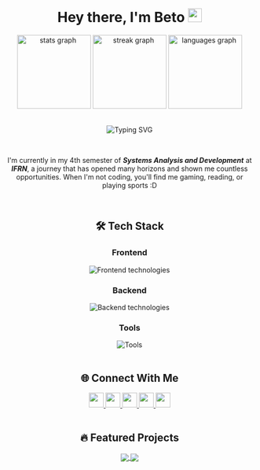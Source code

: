 <h1 align="center"> 
  Hey there, I'm Beto 
  <img src="https://media.giphy.com/media/hvRJCLFzcasrR4ia7z/giphy.gif" width="28">
</h1>

<p align="center">
<!--   <a href="https://github.com/luiizr?tab=followers">
    <img alt="followers" src="https://img.shields.io/github/followers/luiizr?color=09A5A5&style=for-the-badge">
  </a>
  <a href="https://www.youtube.com/@yourchannel?sub_confirmation=1">
    <img alt="youtube subscribers" src="https://img.shields.io/youtube/channel/subscribers/UCDCHcqyeQgJ-jVSd6VJkbCw?color=09A5A5&style=for-the-badge">
  </a> -->
<!--   <img src="https://komarev.com/ghpvc/?username=luiizr&color=09A5A5&style=for-the-badge" alt="Profile views" /> -->
</p>

<div align="center">
  <img src="https://github-readme-stats.vercel.app/api?username=luiizr&show_icons=true&count_private=true&hide_border=true&title_color=00bfbf&icon_color=00bfbf&text_color=c9d1d9&bg_color=0d1117" height="150" alt="stats graph" />
  <img src="https://github-readme-streak-stats.herokuapp.com/?user=luiizr&hide_border=true&background=0d1117&stroke=00bfbf&ring=00bfbf&fire=00bfbf&currStreakNum=c9d1d9&sideNums=00bfbf&currStreakLabel=00bfbf&sideLabels=00bfbf&dates=00bfbf" height="150" alt="streak graph" />
  <img src="https://github-readme-stats.vercel.app/api/top-langs?username=luiizr&layout=compact&hide_border=true&title_color=00bfbf&text_color=00bfbf&bg_color=0d1117" height="150" alt="languages graph" />
</div>

<br>

<p align="center">
  <img src="https://readme-typing-svg.demolab.com?font=Fira+Code&pause=1000&color=00BFBF&center=true&vCenter=true&width=435&lines=Systems+Analysis+student;Full-stack+developer;Tech+content+creator;Open-source+enthusiast" alt="Typing SVG" />
</p>

<br>

<p align="center">
  I'm currently in my 4th semester of <strong><em>Systems Analysis and Development</em></strong> at <strong><em>IFRN</em></strong>, a journey that has opened many horizons and shown me countless opportunities. When I'm not coding, you'll find me gaming, reading, or playing sports :D
</p>

<br>

<h2 align="center">🛠 Tech Stack</h2>

<div align="center">
  <h3>Frontend</h3>
  <img src="https://skillicons.dev/icons?i=react,angular,nextjs,typescript,javascript,html,css,tailwind,figma&theme=dark" alt="Frontend technologies" />
  
  <h3>Backend</h3>
  <img src="https://skillicons.dev/icons?i=nodejs,nestjs,django,python,java,spring,postgres,mongodb&theme=dark" alt="Backend technologies" />
  
  <h3>Tools</h3>
  <img src="https://skillicons.dev/icons?i=git,github,vscode,linux,docker,postman&theme=dark" alt="Tools" />
</div>

<br>

<h2 align="center">🌐 Connect With Me</h2>

<div align="center">
  <a href="https://www.youtube.com/@yourchannel" target="_blank">
    <img src="https://img.shields.io/badge/YouTube-FF0000?style=for-the-badge&logo=youtube&logoColor=white" height="30">
  </a>
  <a href="https://www.linkedin.com/in/luiz-roberto-desenvolvedor/" target="_blank">
    <img src="https://img.shields.io/badge/LinkedIn-0077B5?style=for-the-badge&logo=linkedin&logoColor=white" height="30">
  </a>
  <a href="https://www.instagram.com/luiiz.rs/" target="_blank">
    <img src="https://img.shields.io/badge/Instagram-E4405F?style=for-the-badge&logo=instagram&logoColor=white" height="30">
  </a>
  <a href="mailto:your.email@example.com">
    <img src="https://img.shields.io/badge/Gmail-D14836?style=for-the-badge&logo=gmail&logoColor=white" height="30">
  </a>
  <a href="https://discord.com/invite/#" target="_blank">
    <img src="https://img.shields.io/badge/Discord-7289DA?style=for-the-badge&logo=discord&logoColor=white" height="30">
  </a>
</div>

<br>

<h2 align="center">🔥 Featured Projects</h2>

<div align="center">
  
  <!-- Project Cards -->
  <a href="https://github.com/luiizr/FitHub">
    <img align="center" src="https://github-readme-stats.vercel.app/api/pin/?username=luiizr&repo=Fithub&theme=angular&border_color=00bfbf" />
  </a>
  <a href="https://github.com/luiizr/Vetores-Dinamicos">
    <img align="center" src="https://github-readme-stats.vercel.app/api/pin/?username=luiizr&repo=Vetores-Dinamicos&theme=react&border_color=00bfbf" />
  </a>
</div>

<br>

<!-- <h2 align="center">📈 GitHub Activity</h2> -->

<div align="center">
  
  <!-- GitHub Snake Graph -->
  <!-- <picture>
    <source media="(prefers-color-scheme: dark)" srcset="https://raw.githubusercontent.com/luiizr/luiizr/output/github-contribution-grid-snake-dark.svg">
    <source media="(prefers-color-scheme: light)" srcset="https://raw.githubusercontent.com/luiizr/luiizr/output/github-contribution-grid-snake.svg">
    <img alt="github contribution grid snake animation" src="https://raw.githubusercontent.com/luiizr/luiizr/output/github-contribution-grid-snake.svg">
  </picture> -->
  
  <!-- GitHub Trophy -->
  <div align="center">
<!--     <img src="https://github-profile-trophy.vercel.app/?username=luiizr&theme=onedark&row=2&column=4&margin-w=15&margin-h=15" alt="GitHub Trophies" /> -->
<!--   </div> -->
</div>

<br>

<!-- <h2 align="center">📺 Latest YouTube Videos</h2> -->

<!-- YouTube: Recent Videos -->
<div align="center">
  
  <!-- Replace with your actual YouTube video cards -->
  <a href="https://youtu.be/video1">
<!--     <img src="https://img.youtube.com/vi/video1/mqdefault.jpg" height="120"> -->
<!--   </a> -->
<!--   <a href="https://youtu.be/video2"> -->
<!--     <img src="https://img.youtube.com/vi/video2/mqdefault.jpg" height="120"> -->
<!--   </a> -->
<!--   <a href="https://youtu.be/video3"> -->
<!--     <img src="https://img.youtube.com/vi/video3/mqdefault.jpg" height="120"> -->
<!--   </a> -->
<!-- </div> -->

<br>

<div align="center">
<!--   <img src="https://spotify-github-profile.vercel.app/api/view?uid=your_spotify_id&cover_image=true&theme=novatorem" alt="Spotify Listening" /> -->
</div>
